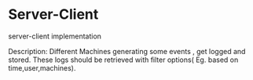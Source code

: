 # Server-Client
server-client implementation

Description:
Different Machines generating some events ,  get logged and stored.
These logs should be retrieved with filter options( Eg. based on time,user,machines).
